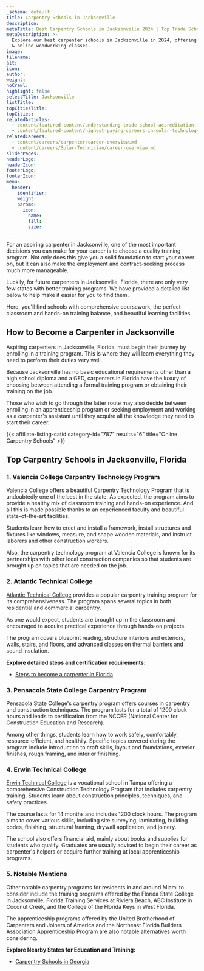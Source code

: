 ```yaml
---
_schema: default
title: Carpentry Schools in Jacksonville
description:
metaTitle: Best Carpentry Schools in Jacksonville 2024 | Top Trade Schools
metaDescription: >-
  Explore our best carpenter schools in Jacksonville in 2024, offering hands-on
  & online woodworking classes.
image:
filename:
alt:
icon:
author:
weight:
noCrawl:
highlight: false
selectTitle: Jacksonville
listTitle:
topCitiesTitle:
topCities:
relatedArticles:
  - content/featured-content/understanding-trade-school-accreditation.md
  - content/featured-content/highest-paying-careers-in-solar-technology.md
relatedCareers:
  - content/careers/carpenter/career-overview.md
  - content/careers/Solar-Technician/career-overview.md
sliderPages:
headerLogo:
headerIcon:
footerLogo:
footerIcon:
menu:
  header:
    identifier:
    weight:
    params:
      icon:
        name:
        fill:
        size:
---
```

For an aspiring carpenter in Jacksonville, one of the most important decisions you can make for your career is to choose a quality training program. Not only does this give you a solid foundation to start your career on, but it can also make the employment and contract-seeking process much more manageable.

Luckily, for future carpenters in Jacksonville, Florida, there are only very few states with better training programs. We have provided a detailed list below to help make it easier for you to find them.

Here, you'll find schools with comprehensive coursework, the perfect classroom and hands-on training balance, and beautiful learning facilities.

## **How to Become a Carpenter in Jacksonville**

Aspiring carpenters in Jacksonville, Florida, must begin their journey by enrolling in a training program. This is where they will learn everything they need to perform their duties very well.

Because Jacksonville has no basic educational requirements other than a high school diploma and a GED, carpenters in Florida have the luxury of choosing between attending a formal training program or obtaining their training on the job.

Those who wish to go through the latter route may also decide between enrolling in an apprenticeship program or seeking employment and working as a carpenter's assistant until they acquire all the knowledge they need to start their career.

{{< affiliate-listing-catid category-id="787" results="6" title="Online Carpentry Schools" >}}

## **Top Carpentry Schools in Jacksonville, Florida**

### **1\. Valencia College Carpentry Technology Program**

Valencia College offers a beautiful Carpentry Technology Program that is undoubtedly one of the best in the state. As expected, the program aims to provide a healthy mix of classroom training and hands-on experience. And all this is made possible thanks to an experienced faculty and beautiful state-of-the-art facilities.

Students learn how to erect and install a framework, install structures and fixtures like windows, measure, and shape wooden materials, and instruct laborers and other construction workers.

Also, the carpentry technology program at Valencia College is known for its partnerships with other local construction companies so that students are brought up on topics that are needed on the job.

### **2\. Atlantic Technical College**

[Atlantic Technical College](https://www.atlantictechnicalcollege.edu/) provides a popular carpentry training program for its comprehensiveness. The program spans several topics in both residential and commercial carpentry.

As one would expect, students are brought up in the classroom and encouraged to acquire practical experience through hands-on projects.

The program covers blueprint reading, structure interiors and exteriors, walls, stairs, and floors, and advanced classes on thermal barriers and sound insulation.

**Explore detailed steps and certification requirements:**

* [Steps to become a carpenter in Florida](https://toptradeschools.com/near-you/carpenter/florida/)

### 3\. Pensacola State College Carpentry Program

Pensacola State College's carpentry program offers courses in carpentry and construction techniques. The program lasts for a total of 1200 clock hours and leads to certification from the NCCER (National Center for Construction Education and Research).

Among other things, students learn how to work safely, comfortably, resource-efficient, and healthily. Specific topics covered during the program include introduction to craft skills, layout and foundations, exterior finishes, rough framing, and interior finishing.

### 4\. Erwin Technical College

[Erwin Technical College](https://www.hillsboroughschools.org/erwin) is a vocational school in Tampa offering a comprehensive Construction Technology Program that includes carpentry training. Students learn about construction principles, techniques, and safety practices.

The course lasts for 14 months and includes 1200 clock hours. The program aims to cover various skills, including site surveying, laminating, building codes, finishing, structural framing, drywall application, and joinery.

The school also offers financial aid, mainly about books and supplies for students who qualify. Graduates are usually advised to begin their career as carpenter's helpers or acquire further training at local apprenticeship programs.

### 5\. Notable Mentions

Other notable carpentry programs for residents in and around Miami to consider include the training programs offered by the Florida State College in Jacksonville, Florida Training Services at Riviera Beach, ABC Institute in Coconut Creek, and the College of the Florida Keys in West Florida.

The apprenticeship programs offered by the United Brotherhood of Carpenters and Joiners of America and the Northeast Florida Builders Association Apprenticeship Program are also notable alternatives worth considering.

**Explore Nearby States for Education and Training:**

* [Carpentry Schools in Georgia](https://toptradeschools.com/near-you/carpenter/georgia/)